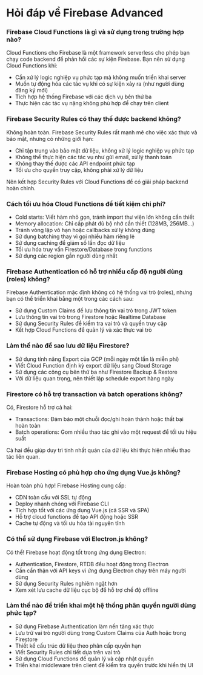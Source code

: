 # Hỏi đáp về Firebase Advanced

### Firebase Cloud Functions là gì và sử dụng trong trường hợp nào?
Cloud Functions cho Firebase là một framework serverless cho phép bạn chạy code backend để phản hồi các sự kiện Firebase. Bạn nên sử dụng Cloud Functions khi:
- Cần xử lý logic nghiệp vụ phức tạp mà không muốn triển khai server
- Muốn tự động hóa các tác vụ khi có sự kiện xảy ra (như người dùng đăng ký mới)
- Tích hợp hệ thống Firebase với các dịch vụ bên thứ ba
- Thực hiện các tác vụ nặng không phù hợp để chạy trên client

### Firebase Security Rules có thay thế được backend không?
Không hoàn toàn. Firebase Security Rules rất mạnh mẽ cho việc xác thực và bảo mật, nhưng có những giới hạn:
- Chỉ tập trung vào bảo mật dữ liệu, không xử lý logic nghiệp vụ phức tạp
- Không thể thực hiện các tác vụ như gửi email, xử lý thanh toán
- Không thay thế được các API endpoint phức tạp
- Tối ưu cho quyền truy cập, không phải xử lý dữ liệu

Nên kết hợp Security Rules với Cloud Functions để có giải pháp backend hoàn chỉnh.

### Cách tối ưu hóa Cloud Functions để tiết kiệm chi phí?
- Cold starts: Viết hàm nhỏ gọn, tránh import thư viện lớn không cần thiết
- Memory allocation: Chỉ cấp phát đủ bộ nhớ cần thiết (128MB, 256MB...)
- Tránh vòng lặp vô hạn hoặc callbacks xử lý không đúng
- Sử dụng batching thay vì gọi nhiều hàm riêng lẻ
- Sử dụng caching để giảm số lần đọc dữ liệu
- Tối ưu hóa truy vấn Firestore/Database trong functions
- Sử dụng các region gần người dùng nhất

### Firebase Authentication có hỗ trợ nhiều cấp độ người dùng (roles) không?
Firebase Authentication mặc định không có hệ thống vai trò (roles), nhưng bạn có thể triển khai bằng một trong các cách sau:
- Sử dụng Custom Claims để lưu thông tin vai trò trong JWT token
- Lưu thông tin vai trò trong Firestore hoặc Realtime Database
- Sử dụng Security Rules để kiểm tra vai trò và quyền truy cập
- Kết hợp Cloud Functions để quản lý và xác thực vai trò

### Làm thế nào để sao lưu dữ liệu Firestore?
- Sử dụng tính năng Export của GCP (mỗi ngày một lần là miễn phí)
- Viết Cloud Function định kỳ export dữ liệu sang Cloud Storage
- Sử dụng các công cụ bên thứ ba như Firestore Backup & Restore
- Với dữ liệu quan trọng, nên thiết lập schedule export hàng ngày

### Firestore có hỗ trợ transaction và batch operations không?
Có, Firestore hỗ trợ cả hai:
- Transactions: Đảm bảo một chuỗi đọc/ghi hoàn thành hoặc thất bại hoàn toàn
- Batch operations: Gom nhiều thao tác ghi vào một request để tối ưu hiệu suất

Cả hai đều giúp duy trì tính nhất quán của dữ liệu khi thực hiện nhiều thao tác liên quan.

### Firebase Hosting có phù hợp cho ứng dụng Vue.js không?
Hoàn toàn phù hợp! Firebase Hosting cung cấp:
- CDN toàn cầu với SSL tự động
- Deploy nhanh chóng với Firebase CLI
- Tích hợp tốt với các ứng dụng Vue.js (cả SSR và SPA)
- Hỗ trợ cloud functions để tạo API động hoặc SSR
- Cache tự động và tối ưu hóa tài nguyên tĩnh

### Có thể sử dụng Firebase với Electron.js không?
Có thể! Firebase hoạt động tốt trong ứng dụng Electron:
- Authentication, Firestore, RTDB đều hoạt động trong Electron
- Cần cẩn thận với API keys vì ứng dụng Electron chạy trên máy người dùng
- Sử dụng Security Rules nghiêm ngặt hơn
- Xem xét lưu cache dữ liệu cục bộ để hỗ trợ chế độ offline

### Làm thế nào để triển khai một hệ thống phân quyền người dùng phức tạp?
- Sử dụng Firebase Authentication làm nền tảng xác thực
- Lưu trữ vai trò người dùng trong Custom Claims của Auth hoặc trong Firestore
- Thiết kế cấu trúc dữ liệu theo phân cấp quyền hạn
- Viết Security Rules chi tiết dựa trên vai trò
- Sử dụng Cloud Functions để quản lý và cập nhật quyền
- Triển khai middleware trên client để kiểm tra quyền trước khi hiển thị UI

